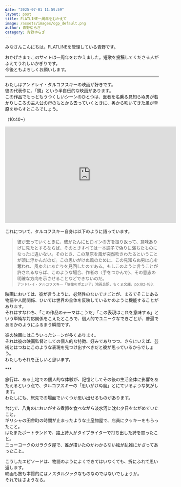 ```yaml
---
date: "2025-07-01 11:59:59"
layout: post
title: FLATLINE一周年をむかえて
image: /assets/images/ogp_default.png
author: 青野ゆらぎ
category: 青野ゆらぎ
---
```


みなさんこんにちは。FLATLINEを管理している青野です。

おかげさまでこのサイトは一周年をむかえました。短歌を投稿してくださる人がふえてうれしいかぎりです。  
今後ともよろしくお願いします。

---

わたしはアンドレイ・タルコフスキーの映画が好きです。  
彼の代表作に、「鏡」という半自伝的な映画があります。  
この作品でもっともうつくしいシーンのひとつは、医者を名乗る見知らぬ男が若かりしころの主人公の母のもとから去っていくときに、奥から吹いてきた風が草原をゆらすところでしょう。

（10:40~）

<div class="responsive-iframe-container">
  <iframe width="560" height="315" src="https://www.youtube.com/embed/NrMINC5xjMs?si=gGPpsjijUEDv7oJF&amp;start=640" title="YouTube video player" frameborder="0" allow="accelerometer; autoplay; clipboard-write; encrypted-media; gyroscope; picture-in-picture; web-share" referrerpolicy="strict-origin-when-cross-origin" allowfullscreen></iframe>
</div>
<br/>
これについて、タルコフスキー自身は以下のように語っています。

> 彼が去っていくときに、彼がたんにヒロインの方を振り返って、意味ありげに見たとするならば、そのときすべては一本調子で偽りに満ちたものになったに違いない。そのとき、この草原を風が突然吹きわたるということが頭に浮かんだのだ。この思いがけぬ風のために、この見知らぬ男は心を奪われ、風ゆえにあたりを見回したのである。もしこのように言うことが許されるならば、このような場合、作者の〈手をつかんで〉、その意志の明確な方向を示させることなどできないのだ。
> <br/>
> <small>アンドレイ・タルコフスキー「映像のポエジア」鴻英良訳，ちくま文庫，pp.182-183.</small>

映画においては、彼が言うように、必然性のないできごとが、まるでそこにある物語や人間関係、ひいては世界の全体を反映しているかのように機能することがあります。  
それはすなわち、「この作品のテーマはこうだ」「この表現はこれを意味する」という単純な対応関係をこえたところで、個人的でユニークなできごとが、普遍であるかのようにふるまう瞬間です。

彼の映画にはこういったシーンが多くあります。  
それは彼の映画監督としての個人的な特徴、好みでありつつ、さらにいえば、芸術とはつねにこのような表現を見つけ出すべきだと彼が思っているからでしょう。  
わたしもそれを正しいと思います。

\*\*\*

旅行は、ある土地での個人的な体験が、記憶としてその後の生活全体に影響をあたえるという点で、タルコフスキーの「思いがけぬ風」とにているような気がします。  
わたしにも、旅先での場面でいくつか思い出せるものがあります。

台北で、八角のにおいがする煮卵を食べながら淡水河に沈む夕日をながめていたこと。  
ギリシャの田舎町の時間が止まったような土産物屋で、店員にクッキーをもらったこと。  
はたまたポートランドで、路上詩人がタイプライターで打ち出した詩を買ったこと。  
ニューヨークのガラクタ屋で、誰が描いたのかわからない絵が乱雑にかざってあったこと。

こうしたエピソードは、物語のようによくできてはいなくても、折にふれて思い返します。  
映画も旅も本質的にはノスタルジックなものなのではないでしょうか。  
それではさようなら。
